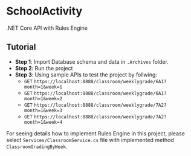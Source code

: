 # SchoolActivity
 .NET Core API with Rules Engine

## Tutorial

- **Step 1**: Import Database schema and data in ```.Archives``` folder.
- **Step 2**: Run the project
- **Step 3**: Using sample APIs to test the project by follwing:
    - ```GET``` ```https://localhost:8888/classroom/weeklygrade/6A1?month=1&week=1```
    - ```GET``` ```https://localhost:8888/classroom/weeklygrade/6A1?month=1&week=2```
    - ```GET``` ```https://localhost:8888/classroom/weeklygrade/7A2?month=1&week=3```
    - ```GET``` ```https://localhost:8888/classroom/weeklygrade/7A2?month=1&week=4```

For seeing details how to implement Rules Engine in this project, please select ```Services/ClassroomService.cs``` file with implemented method ```ClassroomGradingByWeek```.